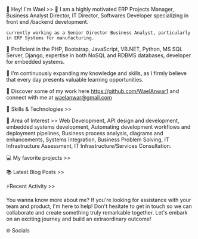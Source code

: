 
👋 Hey! I'm Wael >> 
💼 I am a highly motivated ERP Projects Manager, Business Analyst Director, IT Director, Softwares Developer
    specializing in front end /backend development. 
    
    currently working as a Senior Director Business Analyst, particularly in ERP Systems for manufacturing.
    
🚀 Proficient in the PHP, Bootstrap, JavaScript, VB.NET, Python, MS SQL Server, Django, expertise in both NoSQL and RDBMS databases, developer for embedded systems.

🌱 I'm continuously expanding my knowledge and skills, as I firmly believe that every day presents valuable learning opportunities.

🔗 Discover some of my work here https://github.com/WaelAnwar1 and connect with me at waelanwar@gmail.com


💪 Skills & Technologies >> 


🧐 Area of Interest >> 
    Web Development, 
    API design and development, 
    embedded systems development, 
    Automating development workflows and deployment pipelines, 
    Business process analysis, diagrams and enhancements, 
    Systems Integration, 
    Business Problem Solving, 
    IT Infrastructure Assessment, 
    IT Infrastructure/Services Consultation.


💻 My favorite projects >> 



📚 Latest Blog Posts >> 


⚡Recent Activity >> 

You wanna know more about me?
If you're looking for assistance with your team and product, I'm here to help! Don't hesitate to get in touch so we can collaborate and create something truly remarkable together. Let's embark on an exciting journey and build an extraordinary outcome!

🌐 Socials
